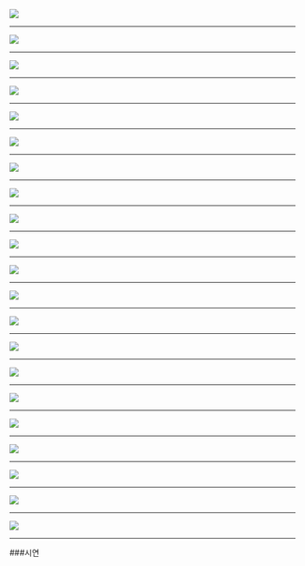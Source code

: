 ![](https://github.com/CalmSpirit/SSangyoungTheaterProject/blob/master/readme_resources/png/1.png)
***
![](https://github.com/CalmSpirit/SSangyoungTheaterProject/blob/master/readme_resources/png/2.png)
***
![](https://github.com/CalmSpirit/SSangyoungTheaterProject/blob/master/readme_resources/png/3.png)
***
![](https://github.com/CalmSpirit/SSangyoungTheaterProject/blob/master/readme_resources/png/4.png)
***
![](https://github.com/CalmSpirit/SSangyoungTheaterProject/blob/master/readme_resources/png/5.png)
***
![](https://github.com/CalmSpirit/SSangyoungTheaterProject/blob/master/readme_resources/png/6.png)
***
![](https://github.com/CalmSpirit/SSangyoungTheaterProject/blob/master/readme_resources/png/7.png)
***
![](https://github.com/CalmSpirit/SSangyoungTheaterProject/blob/master/readme_resources/png/8.png)
***
![](https://github.com/CalmSpirit/SSangyoungTheaterProject/blob/master/readme_resources/png/9.png)
***
![](https://github.com/CalmSpirit/SSangyoungTheaterProject/blob/master/readme_resources/png/10.png)
***
![](https://github.com/CalmSpirit/SSangyoungTheaterProject/blob/master/readme_resources/png/11.png)
***
![](https://github.com/CalmSpirit/SSangyoungTheaterProject/blob/master/readme_resources/png/12.png)
***
![](https://github.com/CalmSpirit/SSangyoungTheaterProject/blob/master/readme_resources/png/13.png)
***
![](https://github.com/CalmSpirit/SSangyoungTheaterProject/blob/master/readme_resources/png/14.png)
***
![](https://github.com/CalmSpirit/SSangyoungTheaterProject/blob/master/readme_resources/png/15.png)
***
![](https://github.com/CalmSpirit/SSangyoungTheaterProject/blob/master/readme_resources/png/16.png)
***
![](https://github.com/CalmSpirit/SSangyoungTheaterProject/blob/master/readme_resources/png/17.png)
***
![](https://github.com/CalmSpirit/SSangyoungTheaterProject/blob/master/readme_resources/png/18.png)
***
![](https://github.com/CalmSpirit/SSangyoungTheaterProject/blob/master/readme_resources/png/19.png)
***
![](https://github.com/CalmSpirit/SSangyoungTheaterProject/blob/master/readme_resources/png/20.png)
***
![](https://github.com/CalmSpirit/SSangyoungTheaterProject/blob/master/readme_resources/png/21.png)
***
###시연
